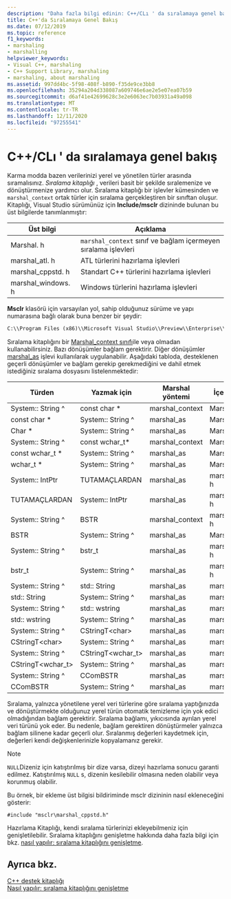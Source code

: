 ```yaml
---
description: "Daha fazla bilgi edinin: C++/CLı ' da sıralamaya genel bakış"
title: C++'da Sıralamaya Genel Bakış
ms.date: 07/12/2019
ms.topic: reference
f1_keywords:
- marshaling
- marshalling
helpviewer_keywords:
- Visual C++, marshaling
- C++ Support Library, marshaling
- marshaling, about marshaling
ms.assetid: 997dd4bc-5f98-408f-b890-f35de9ce3bb8
ms.openlocfilehash: 35294a204d338087a609746e6ae2e5e07ea07b59
ms.sourcegitcommit: d6af41e42699628c3e2e6063ec7b03931a49a098
ms.translationtype: MT
ms.contentlocale: tr-TR
ms.lasthandoff: 12/11/2020
ms.locfileid: "97255541"
---
```

# <a name="overview-of-marshaling-in-ccli"></a>C++/CLı ' da sıralamaya genel bakış

Karma modda bazen verilerinizi yerel ve yönetilen türler arasında sıramalısınız. *Sıralama kitaplığı* , verileri basit bir şekilde sıralemenize ve dönüştürmenize yardımcı olur.  Sıralama kitaplığı bir işlevler kümesinden ve `marshal_context` ortak türler için sıralama gerçekleştiren bir sınıftan oluşur. Kitaplığı, Visual Studio sürümünüz için **Include/msclr** dizininde bulunan bu üst bilgilerde tanımlanmıştır:

|Üst bilgi|Açıklama|
|---------------|-----------------|
|Marshal. h|`marshal_context` sınıf ve bağlam içermeyen sıralama işlevleri|
|marshal_atl. h| ATL türlerini hazırlama işlevleri|
|marshal_cppstd. h|Standart C++ türlerini hazırlama işlevleri|
|marshal_windows. h|Windows türlerini hazırlama işlevleri|

**Msclr** klasörü için varsayılan yol, sahip olduğunuz sürüme ve yapı numarasına bağlı olarak buna benzer bir şeydir:

```cmd
C:\\Program Files (x86)\\Microsoft Visual Studio\\Preview\\Enterprise\\VC\\Tools\\MSVC\\14.15.26528\\include\\msclr
```

Sıralama kitaplığını bir [Marshal_context sınıfı](../dotnet/marshal-context-class.md)ile veya olmadan kullanabilirsiniz. Bazı dönüşümler bağlam gerektirir. Diğer dönüşümler [marshal_as](../dotnet/marshal-as.md) işlevi kullanılarak uygulanabilir. Aşağıdaki tabloda, desteklenen geçerli dönüşümler ve bağlam gerekip gerekmediğini ve dahil etmek istediğiniz sıralama dosyasını listelenmektedir:

|Türden|Yazmak için|Marshal yöntemi|İçerme dosyası|
|---------------|-------------|--------------------|------------------|
|System:: String ^|const char \*|marshal_context|Marshal. h|
|const char \*|System:: String ^|marshal_as|Marshal. h|
|Char \*|System:: String ^|marshal_as|Marshal. h|
|System:: String ^|const wchar_t\*|marshal_context|Marshal. h|
|const wchar_t \*|System:: String ^|marshal_as|Marshal. h|
|wchar_t \*|System:: String ^|marshal_as|Marshal. h|
|System:: IntPtr|TUTAMAÇLARDAN|marshal_as|marshal_windows. h|
|TUTAMAÇLARDAN|System:: IntPtr|marshal_as|marshal_windows. h|
|System:: String ^|BSTR|marshal_context|marshal_windows. h|
|BSTR|System:: String ^|marshal_as|Marshal. h|
|System:: String ^|bstr_t|marshal_as|marshal_windows. h|
|bstr_t|System:: String ^|marshal_as|marshal_windows. h|
|System:: String ^|std:: String|marshal_as|marshal_cppstd. h|
|std:: String|System:: String ^|marshal_as|marshal_cppstd. h|
|System:: String ^|std:: wstring|marshal_as|marshal_cppstd. h|
|std:: wstring|System:: String ^|marshal_as|marshal_cppstd. h|
|System:: String ^|CStringT\<char>|marshal_as|marshal_atl. h|
|CStringT\<char>|System:: String ^|marshal_as|marshal_atl. h|
|System:: String ^|CStringT<wchar_t>|marshal_as|marshal_atl. h|
|CStringT<wchar_t>|System:: String ^|marshal_as|marshal_atl. h|
|System:: String ^|CComBSTR|marshal_as|marshal_atl. h|
|CComBSTR|System:: String ^|marshal_as|marshal_atl. h|

Sıralama, yalnızca yönetilene yerel veri türlerine göre sıralama yaptığınızda ve dönüştürmekte olduğunuz yerel türün otomatik temizleme için yok edici olmadığından bağlam gerektirir. Sıralama bağlamı, yıkıcısında ayrılan yerel veri türünü yok eder. Bu nedenle, bağlam gerektiren dönüştürmeler yalnızca bağlam silinene kadar geçerli olur. Sıralanmış değerleri kaydetmek için, değerleri kendi değişkenlerinizle kopyalamanız gerekir.

> [!NOTE]
> `NULL`Dizeniz için katıştırılmış bir dize varsa, dizeyi hazırlama sonucu garanti edilmez. Katıştırılmış `NULL` s, dizenin kesilebilir olmasına neden olabilir veya korunmuş olabilir.

Bu örnek, bir ekleme üst bilgisi bildiriminde msclr dizininin nasıl ekleneceğini gösterir:

`#include "msclr\marshal_cppstd.h"`

Hazırlama Kitaplığı, kendi sıralama türlerinizi ekleyebilmeniz için genişletilebilir. Sıralama kitaplığını genişletme hakkında daha fazla bilgi için bkz. [nasıl yapılır: sıralama kitaplığını genişletme](../dotnet/how-to-extend-the-marshaling-library.md).

## <a name="see-also"></a>Ayrıca bkz.

[C++ destek kitaplığı](../dotnet/cpp-support-library.md)<br/>
[Nasıl yapılır: sıralama kitaplığını genişletme](../dotnet/how-to-extend-the-marshaling-library.md)
